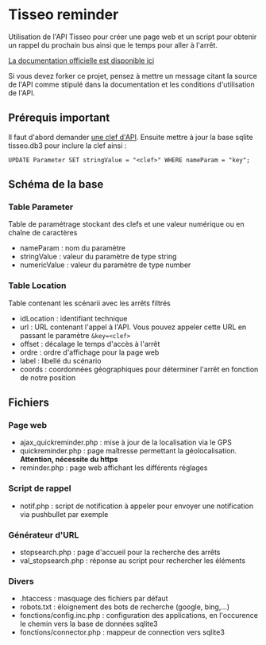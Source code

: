 # Tisseo reminder
Utilisation de l'API Tisseo pour créer une page web et un script pour obtenir un rappel du prochain bus ainsi que le temps pour aller à l'arrêt.

[La documentation officielle est disponible ici](https://data.toulouse-metropole.fr/explore/dataset/api-temps-reel-tisseo/table/)

Si vous devez forker ce projet, pensez à mettre un message citant la source de l'API comme stipulé dans la documentation et les conditions d'utilisation de l'API.

## Prérequis important
Il faut d'abord demander [une clef d'API](mailto:opendata(at)tisseo.fr). Ensuite mettre à jour la base sqlite tisseo.db3 pour inclure la clef ainsi : 

    UPDATE Parameter SET stringValue = "<clef>" WHERE nameParam = "key";
	
## Schéma de la base

### Table Parameter
Table de paramétrage stockant des clefs et une valeur numérique ou en chaîne de caractères
- nameParam : nom du paramètre
- stringValue : valeur du paramètre de type string
- numericValue : valeur du paramètre de type number

### Table Location
Table contenant les scénarii avec les arrêts filtrés
- idLocation : identifiant technique
- url : URL contenant l'appel à l'API. Vous pouvez appeler cette URL en passant le paramètre `&key=<clef>`
- offset : décalage le temps d'accès à l'arrêt
- ordre : ordre d'affichage pour la page web
- label : libellé du scénario
- coords : coordonnées géographiques pour déterminer l'arrêt en fonction de notre position

## Fichiers

### Page web
- ajax_quickreminder.php : mise à jour de la localisation via le GPS
- quickreminder.php : page maîtresse permettant la géolocalisation. **Attention, nécessite du https**
- reminder.php : page web affichant les différents réglages

### Script de rappel
- notif.php : script de notification à appeler pour envoyer une notification via pushbullet par exemple

### Générateur d'URL
- stopsearch.php : page d'accueil pour la recherche des arrêts
- val_stopsearch.php : réponse au script pour rechercher les éléments

### Divers
- .htaccess : masquage des fichiers par défaut
- robots.txt : éloignement des bots de recherche (google, bing,...)
- fonctions/config.inc.php : configuration des applications, en l'occurence le chemin vers la base de données sqlite3
- fonctions/connector.php : mappeur de connection vers sqlite3